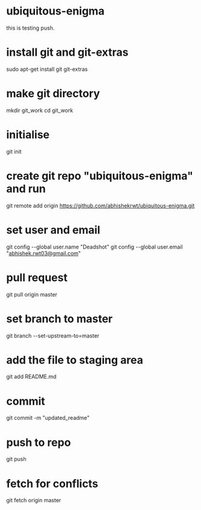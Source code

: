 # ubiquitous-enigma
this is testing push.

# install git and git-extras
sudo apt-get install git git-extras

# make git directory
mkdir git_work
cd git_work

# initialise 
git init

# create git repo "ubiquitous-enigma" and run
git remote add origin https://github.com/abhishekrwt/ubiquitous-enigma.git

# set user and email
git config --global user.name "Deadshot"
git config --global user.email "abhishek.rwt03@gmail.com"

# pull request
git pull origin master

# set branch to master
git branch --set-upstream-to=master

# add the file to staging area
git add README.md

# commit
git commit -m "updated_readme"

# push to repo
git push

# fetch for conflicts
git fetch origin master



